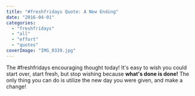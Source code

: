 ```yaml
---
title: "#freshfridays Quote: A New Ending"
date: "2016-04-01"
categories: 
  - "freshfridays"
  - "all"
  - "effort"
  - "quotes"
coverImage: "IMG_0339.jpg"
---
```


The #freshfridays encouraging thought today! It's easy to wish you could start over, start fresh, but stop wishing because **what's done is done!** The only thing you can do is utilize the new day you were given, and make a change!
